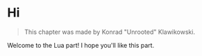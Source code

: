 # Hi

> This chapter was made by Konrad "Unrooted" Klawikowski.

Welcome to the Lua part!
I hope you'll like this part.
